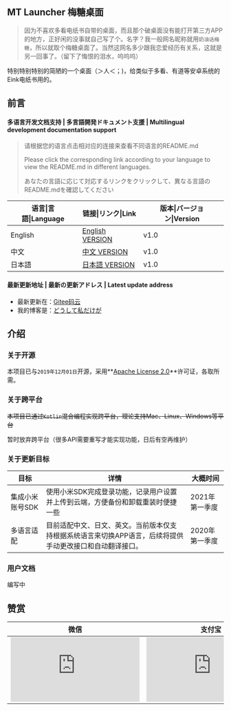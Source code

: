 ## MT Launcher 梅糖桌面

> 因为不喜欢多看电纸书自带的桌面，而且那个破桌面没有能打开第三方APP的地方，正好闲的没事就自己写了个。名字？我一般网名昵称就用``奶油话梅糖``，所以就取个梅糖桌面了。当然这网名多少跟我恋爱经历有关系，这就是另一回事了。（留下了悔恨的泪水，呜呜呜）

特别特别特别的简陋的一个桌面（＞人＜；)，给类似于多看、有道等安卓系统的Eink电纸书用的。

## 前言

#### 多语言开发文档支持 | 多言語開発ドキュメント支援 | Multilingual development documentation support

> 请根据您的语言点击相对应的连接来查看不同语言的README.md
>
> Please click the corresponding link according to your language to view the README.md in different languages.
>
> あなたの言語に応じて対応するリンクをクリックして、異なる言語のREADME.mdを確認してください

| 语言\|言語\|Language | 链接\|リンク\|Link                                           | 版本\|バージョン\|Version |
| -------------------- | ------------------------------------------------------------ | ------------------------- |
| English              | [English VERSION](https://gitee.com/rabbitTang_admin/NT-Eink-Launcher/blob/master/README_ENG.md) | v1.0                      |
| 中文                 | [中文 VERSION](https://gitee.com/rabbitTang_admin/NT-Eink-Launcher/blob/master/README.md) | v1.0                      |
| 日本語               | [日本語 VERSION](https://gitee.com/rabbitTang_admin/NT-Eink-Launcher/blob/master/README_JPN.md) | v1.0                      |

#### 最新更新地址 | 最新の更新アドレス | Latest update address

- 最新更新在：[Gitee码云](https://gitee.com/rabbitTang_admin/NT-Eink-Launcher)
- 我的博客是：[どうして私だけが](https://blog.nyanon.online/)

## 介绍

### 关于开源

本项目已与``2019年12月01日``开源，采用**[Apache License 2.0](https://gitee.com/rabbitTang_admin/NT-Eink-Launcher/blob/master/LICENSE)**许可证，各取所需。

### 关于跨平台

~~本项目已通过`Kotlin`混合编程实现跨平台，理论支持Mac、Linux、Windows等平台~~

暂时放弃跨平台（很多API需要重写才能实现功能，日后有空再维护）

### 关于更新目标

| 目标            | 详情                                                         | 大概时间       |
| --------------- | ------------------------------------------------------------ | -------------- |
| 集成小米账号SDK | 使用小米SDK完成登录功能，记录用户设置并上传到云端，方便备份和卸载重装时便捷一些 | 2021年第一季度 |
| 多语言适配      | 目前适配中文、日文、英文。当前版本仅支持根据系统语言来切换APP语言，后续将提供手动更改接口和自动翻译接口。 | 2020年第一季度 |

### 用户文档

编写中

## 赞赏

| 微信                                                         | 支付宝                                                       |
| ------------------------------------------------------------ | ------------------------------------------------------------ |
| ![微信](https://yp.nyanon.online/index.php?user/publicLink&fid=2de0cWutSBNLwAHf2wKj9jTu1p7CdgvG7frqYDYx5hxy0-olktzX-pqFUu_ERrtigTfFQjOA_v5-DVtk-XrE9aiIZfLKXOIVys5HDdhstpaNSyzMXOPdMC4fJ9QMaESHcnjusI71vhlwO-Zcn2a4&file_name=/wechatpay.jpg) | ![支付宝](https://yp.nyanon.online/index.php?user/publicLink&fid=fbc5CTYExmGz2jwK5RCh_7AH_VBreib4I37_naefmWF-PijPGScnC933sBCbb8IG8t7hjKBiFyj6Ej74mk6dyu5ZrrzqRzyOXmmQKEzesejamTV9YZm62xS9TstSW0t2iPwyQGPJeJMXgGXA&file_name=/alipay.jpg) |

 